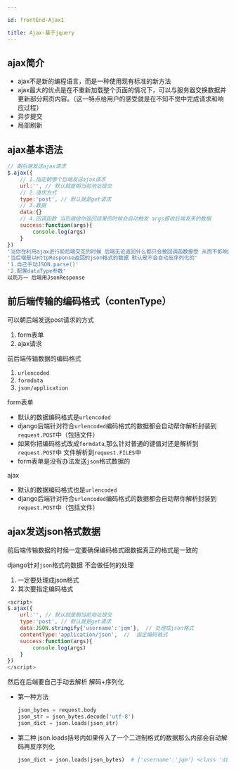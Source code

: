 ```yaml
---

id: frontEnd-Ajax1

title: Ajax-基于jquery
---
```


## ajax简介

- ajax不是新的编程语言，而是一种使用现有标准的新方法
- ajax最大的优点是在不重新加载整个页面的情况下，可以与服务器交换数据并更新部分网页内容。（这一特点给用户的感受就是在不知不觉中完成请求和响应过程）
- 异步提交
- 局部刷新

## ajax基本语法

```javascript
// 朝后端发送ajax请求
$.ajax({
    // 1.指定朝哪个后端发送ajax请求
    url:'', // 默认就是朝当前地址提交
    // 2.请求方式
    type:'post', // 默认就是get请求
    // 3.数据
    data:{}
    // 4.回调函数 当后端给你返回结果的时候会自动触发 args接收后端发来的数据
    success:function(args){
        console.log(args)
    } 
})
'当你在利用ajax进行前后端交互的时候 后端无论返回什么都只会被回调函数接受 从而不影响浏览器页面'
'当后端是以HttpResponse返回的json格式的数据 默认是不会自动反序列化的'
'1.自己手动JSON.parse()'
'2.配置dataType参数'
以防万一 后端用JsonResponse
```

## 前后端传输的编码格式（contenType）

可以朝后端发送post请求的方式

1. form表单
2. ajax请求

前后端传输数据的编码格式

1. `urlencoded`
2. `formdata`
3. `json/application`

form表单

- 默认的数据编码格式是`urlencoded`
- django后端针对符合`urlencoded`编码格式的数据都会自动帮你解析封装到`request.POST`中（包括文件）
- 如果你把编码格式改成`formdata`,那么针对普通的键值对还是解析到`request.POST`中 文件解析到`request.FILES`中
- form表单是没有办法发送`json`格式数据的

ajax

- 默认的数据编码格式也是`urlencoded`
- django后端针对符合`urlencoded`编码格式的数据都会自动帮你解析封装到`request.POST`中（包括文件）

## ajax发送json格式数据

前后端传输数据的时候一定要确保编码格式跟数据真正的格式是一致的 

django针对`json`格式的数据 不会做任何的处理

1. 一定要处理成json格式 
2. 其次要指定编码格式

```javascript
<script>
$.ajax({
    url:'', // 默认就是朝当前地址提交
    type:'post', // 默认就是get请求
    data:JSON.stringify{'username':'jqm'},  // 处理成json格式
    contentType:'application/json',  //  指定编码格式
    success:function(args){
        console.log(args)
    } 
})
</script>
```

然后在后端要自己手动去解析     解码+序列化

- 第一种方法

  ```python
  json_bytes = request.body
  json_str = json_bytes.decode('utf-8')
  json_dict = json.loads(json_str)
  ```

- 第二种 json.loads括号内如果传入了一个二进制格式的数据那么内部会自动解码再反序列化

     ```python
  json_dict = json.loads(json_bytes)  # {'username':'jqm'} <class 'dict'>
  ```

  